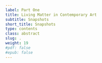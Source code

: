 ```yaml
---
label: Part One
title: Living Matter in Contemporary Art
subtitle: Snapshots
short_title: Snapshots
type: contents
class: abstract
slug: .
weight: 19
#pdf: false
#epub: false
---
```

